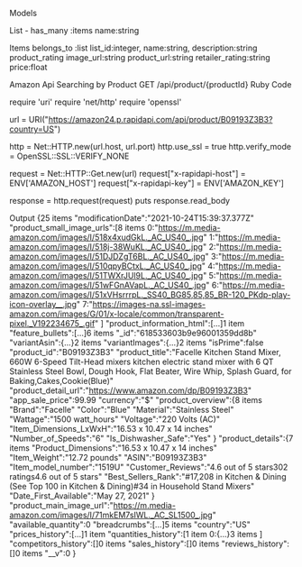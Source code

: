 Models

List - has_many :items 
  name:string



Items  belongs_to :list 
  list_id:integer,
  name:string,
  description:string
  product_rating
  image_url:string
  product_url:string
  retailer_rating:string
  price:float 

Amazon Api 
Searching by Product
GET /api/product/{productId}
Ruby Code

require 'uri'
require 'net/http'
require 'openssl'

url = URI("https://amazon24.p.rapidapi.com/api/product/B09193Z3B3?country=US")

http = Net::HTTP.new(url.host, url.port)
http.use_ssl = true
http.verify_mode = OpenSSL::SSL::VERIFY_NONE

request = Net::HTTP::Get.new(url)
request["x-rapidapi-host"] = ENV['AMAZON_HOST']
request["x-rapidapi-key"]  = ENV['AMAZON_KEY']

response = http.request(request)
puts response.read_body

Output
{25 items
"modificationDate":"2021-10-24T15:39:37.377Z"
"product_small_image_urls":[8 items
0:"https://m.media-amazon.com/images/I/518x4xudGkL._AC_US40_.jpg"
1:"https://m.media-amazon.com/images/I/518j-38WuKL._AC_US40_.jpg"
2:"https://m.media-amazon.com/images/I/51DJDZgT6BL._AC_US40_.jpg"
3:"https://m.media-amazon.com/images/I/510qpyBCtxL._AC_US40_.jpg"
4:"https://m.media-amazon.com/images/I/51TWXrJUl9L._AC_US40_.jpg"
5:"https://m.media-amazon.com/images/I/51wFGnAVapL._AC_US40_.jpg"
6:"https://m.media-amazon.com/images/I/51xVHsrrrpL._SS40_BG85,85,85_BR-120_PKdp-play-icon-overlay__.jpg"
7:"https://images-na.ssl-images-amazon.com/images/G/01/x-locale/common/transparent-pixel._V192234675_.gif"
]
"product_information_html":[...]1 item
"feature_bullets":[...]6 items
"_id":"618533603b9e96001359dd8b"
"variantAsin":{...}2 items
"variantImages":{...}2 items
"isPrime":false
"product_id":"B09193Z3B3"
"product_title":"Facelle Kitchen Stand Mixer, 660W 6-Speed Tilt-Head mixers kitchen electric stand mixer with 6 QT Stainless Steel Bowl, Dough Hook, Flat Beater, Wire Whip, Splash Guard, for Baking,Cakes,Cookie(Blue)"
"product_detail_url":"https://www.amazon.com/dp/B09193Z3B3"
"app_sale_price":99.99
"currency":"$"
"product_overview":{8 items
"Brand":"Facelle"
"Color":"Blue"
"Material":"Stainless Steel"
"Wattage":"1500 watt_hours"
"Voltage":"220 Volts (AC)"
"Item_Dimensions_LxWxH":"16.53 x 10.47 x 14 inches"
"Number_of_Speeds":"6"
"Is_Dishwasher_Safe":"Yes"
}
"product_details":{7 items
"Product_Dimensions":"16.53 x 10.47 x 14 inches"
"Item_Weight":"12.72 pounds"
"ASIN":"B09193Z3B3"
"Item_model_number":"1519U"
"Customer_Reviews":"4.6 out of 5 stars302 ratings4.6 out of 5 stars"
"Best_Sellers_Rank":"#17,208 in Kitchen & Dining (See Top 100 in Kitchen & Dining)#34 in Household Stand Mixers"
"Date_First_Available":"May 27, 2021"
}
"product_main_image_url":"https://m.media-amazon.com/images/I/71mkEM7sIWL._AC_SL1500_.jpg"
"available_quantity":0
"breadcrumbs":[...]5 items
"country":"US"
"prices_history":[...]1 item
"quantities_history":[1 item
0:{...}3 items
]
"competitors_history":[]0 items
"sales_history":[]0 items
"reviews_history":[]0 items
"__v":0
}